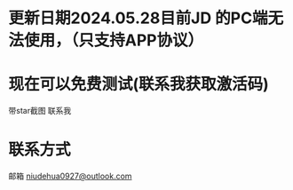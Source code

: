 # 更新日期2024.05.28目前JD 的PC端无法使用，（只支持APP协议）

# 现在可以免费测试(联系我获取激活码)
带star截图 联系我 
# 联系方式

邮箱 niudehua0927@outlook.com